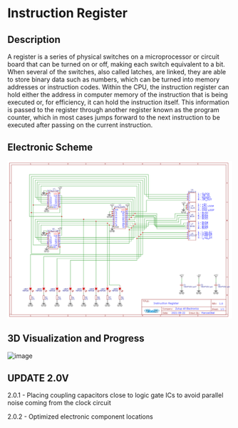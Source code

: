 **Instruction Register**
===============================

Description 
-------

A register is a series of physical switches on a microprocessor or circuit board that can be turned on or off, making each switch equivalent to a bit. When several of the switches, also called latches, are linked, they are able to store binary data such as numbers, which can be turned into memory addresses or instruction codes. Within the CPU, the instruction register can hold either the address in computer memory of the instruction that is being executed or, for efficiency, it can hold the instruction itself. This information is passed to the register through another register known as the program counter, which in most cases jumps forward to the next instruction to be executed after passing on the current instruction.

Electronic Scheme
-------

![image](https://github.com/aragonxpd154/8-bit-computer/blob/main/INSTRUCTION%20REGISTER/2.0V/Schematic_Instruction%20Register_2021-10-21.png?raw=true)


3D Visualization and Progress
-------

![image](https://i.imgur.com/ORPsYBU.png)


UPDATE 2.0V
-------

2.0.1 - Placing coupling capacitors close to logic gate ICs to avoid parallel noise coming from the clock circuit

2.0.2 - Optimized electronic component locations
